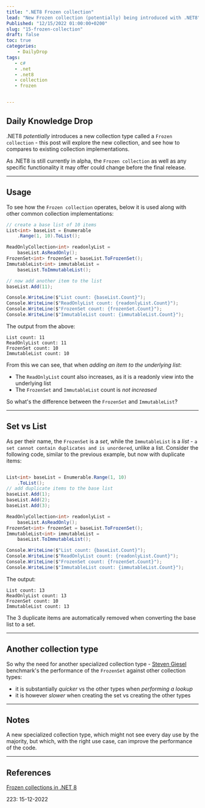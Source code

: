 ```yaml
---
title: ".NET8 Frozen collection"
lead: "New Frozen collection (potentially) being introduced with .NET8"
Published: "12/15/2022 01:00:00+0200"
slug: "15-frozen-collection"
draft: false
toc: true
categories:
    - DailyDrop
tags:
   - c#
   - .net
   - .net8
   - collection
   - frozen


---
```


## Daily Knowledge Drop

.NET8 _potentially_ introduces a new collection type called a `Frozen collection` - this post will explore the new collection, and see how to compares to existing collection implementations.

As .NET8 is still currently in alpha, the `Frozen collection` as well as any specific functionality it may offer could change before the final release.

---

## Usage

To see how the `Frozen collection` operates, below it is used along with other common collection implementations:

``` csharp
// create a base list of 10 items
List<int> baseList = Enumerable
    .Range(1, 10).ToList();

ReadOnlyCollection<int> readonlyList = 
    baseList.AsReadOnly();
FrozenSet<int> frozenSet = baseList.ToFrozenSet();
ImmutableList<int> immutableList = 
    baseList.ToImmutableList();

// now add another item to the list
baseList.Add(11);

Console.WriteLine($"List count: {baseList.Count}");
Console.WriteLine($"ReadOnlyList count: {readonlyList.Count}");
Console.WriteLine($"FrozenSet count: {frozenSet.Count}");
Console.WriteLine($"ImmutableList count: {immutableList.Count}");
```

The output from the above:

``` terminal
List count: 11
ReadOnlyList count: 11
FrozenSet count: 10
ImmutableList count: 10
```

From this we can see, that when _adding an item to the underlying list_:
- The `ReadOnlyList` count also increases, as it is a readonly view into the underlying list
- The `FrozenSet` and `ImmutableList` count is _not increased_

So what's the difference between the `FrozenSet` and `ImmutableList`?

---

## Set vs List

As per their name, the `FrozenSet` is a _set_, while the `ImmutableList` is a _list_ - `a set cannot contain duplicates and is unordered`, unlike a list. Consider the following code, similar to the previous example, but now with duplicate items:

``` csharp

List<int> baseList = Enumerable.Range(1, 10)
    .ToList();
// add duplicate items to the base list
baseList.Add(1);
baseList.Add(2);
baseList.Add(3);

ReadOnlyCollection<int> readonlyList = 
    baseList.AsReadOnly();
FrozenSet<int> frozenSet = baseList.ToFrozenSet();
ImmutableList<int> immutableList = 
    baseList.ToImmutableList();

Console.WriteLine($"List count: {baseList.Count}");
Console.WriteLine($"ReadOnlyList count: {readonlyList.Count}");
Console.WriteLine($"FrozenSet count: {frozenSet.Count}");
Console.WriteLine($"ImmutableList count: {immutableList.Count}");
```

The output:

``` terminal
List count: 13
ReadOnlyList count: 13
FrozenSet count: 10
ImmutableList count: 13
```

The 3 duplicate items are automatically removed when converting the base list to a set. 

---

## Another collection type

So why the need for another specialized collection type - [Steven Giesel](https://steven-giesel.com/blogPost/34e0fd95-0b3f-40f2-ba2a-36d1d4eb5601) benchmark's the performance of the `FrozenSet` against other collection types:
- it is substantially _quicker_ vs the other types when _performing a lookup_
- it is however _slower_ when creating the set vs creating the other types

---

## Notes

A new specialized collection type, which might not see every day use by the majority, but which, with the right use case, can improve the performance of the code.

---


## References

[Frozen collections in .NET 8](https://steven-giesel.com/blogPost/34e0fd95-0b3f-40f2-ba2a-36d1d4eb5601)  

<?# DailyDrop ?>223: 15-12-2022<?#/ DailyDrop ?>
